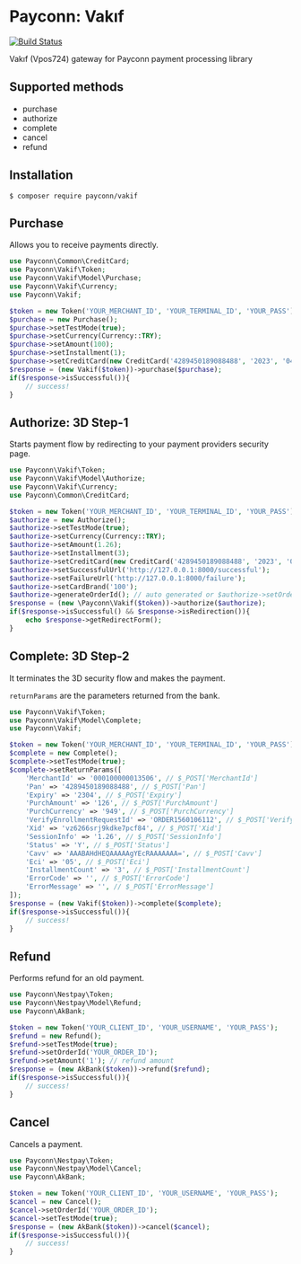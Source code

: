 # Payconn: Vakıf

[![Build Status](https://travis-ci.com/payconn/vakif.svg?branch=master)](https://travis-ci.com/payconn/vakif)

Vakıf (Vpos724) gateway for Payconn payment processing library

## Supported methods

- purchase
- authorize
- complete
- cancel
- refund

## Installation

    $ composer require payconn/vakif

## Purchase

Allows you to receive payments directly.

```php
use Payconn\Common\CreditCard;
use Payconn\Vakif\Token;
use Payconn\Vakif\Model\Purchase;
use Payconn\Vakif\Currency;
use Payconn\Vakif;

$token = new Token('YOUR_MERCHANT_ID', 'YOUR_TERMINAL_ID', 'YOUR_PASS');
$purchase = new Purchase();
$purchase->setTestMode(true);
$purchase->setCurrency(Currency::TRY);
$purchase->setAmount(100);
$purchase->setInstallment(1);
$purchase->setCreditCard(new CreditCard('4289450189088488', '2023', '04', '060'));
$response = (new Vakif($token))->purchase($purchase);
if($response->isSuccessful()){
    // success!
}
```

## Authorize: 3D Step-1

Starts payment flow by redirecting to your payment providers security page.

```php
use Payconn\Vakif\Token;
use Payconn\Vakif\Model\Authorize;
use Payconn\Vakif\Currency;
use Payconn\Common\CreditCard;

$token = new Token('YOUR_MERCHANT_ID', 'YOUR_TERMINAL_ID', 'YOUR_PASS');
$authorize = new Authorize();
$authorize->setTestMode(true);
$authorize->setCurrency(Currency::TRY);
$authorize->setAmount(1.26);
$authorize->setInstallment(3);
$authorize->setCreditCard(new CreditCard('4289450189088488', '2023', '04', '060'));
$authorize->setSuccessfulUrl('http://127.0.0.1:8000/successful');
$authorize->setFailureUrl('http://127.0.0.1:8000/failure');
$authorize->setCardBrand('100');
$authorize->generateOrderId(); // auto generated or $authorize->setOrderId('YOUR_ORDER_ID');
$response = (new \Payconn\Vakif($token))->authorize($authorize);
if($response->isSuccessful() && $response->isRedirection()){
    echo $response->getRedirectForm();
}
```

## Complete: 3D Step-2

It terminates the 3D security flow and makes the payment.

`returnParams` are the parameters returned from the bank.

```php
use Payconn\Vakif\Token;
use Payconn\Vakif\Model\Complete;
use Payconn\Vakif;

$token = new Token('YOUR_MERCHANT_ID', 'YOUR_TERMINAL_ID', 'YOUR_PASS');
$complete = new Complete();
$complete->setTestMode(true);
$complete->setReturnParams([
    'MerchantId' => '000100000013506', // $_POST['MerchantId']
    'Pan' => '4289450189088488', // $_POST['Pan']
    'Expiry' => '2304', // $_POST['Expiry']
    'PurchAmount' => '126', // $_POST['PurchAmount']
    'PurchCurrency' => '949', // $_POST['PurchCurrency']
    'VerifyEnrollmentRequestId' => 'ORDER1560106112', // $_POST['VerifyEnrollmentRequestId']
    'Xid' => 'vz6266srj9kdke7pcf84', // $_POST['Xid']
    'SessionInfo' => '1.26', // $_POST['SessionInfo']
    'Status' => 'Y', // $_POST['Status']
    'Cavv' => 'AAABAHdHEQAAAAAgYEcRAAAAAAA=', // $_POST['Cavv']
    'Eci' => '05', // $_POST['Eci']
    'InstallmentCount' => '3', // $_POST['InstallmentCount']
    'ErrorCode' => '', // $_POST['ErrorCode']
    'ErrorMessage' => '', // $_POST['ErrorMessage']
]);
$response = (new Vakif($token))->complete($complete);
if($response->isSuccessful()){
    // success!
}
```

## Refund

Performs refund for an old payment.

```php
use Payconn\Nestpay\Token;
use Payconn\Nestpay\Model\Refund;
use Payconn\AkBank;

$token = new Token('YOUR_CLIENT_ID', 'YOUR_USERNAME', 'YOUR_PASS');
$refund = new Refund();
$refund->setTestMode(true);
$refund->setOrderId('YOUR_ORDER_ID');
$refund->setAmount('1'); // refund amount
$response = (new AkBank($token))->refund($refund);
if($response->isSuccessful()){
    // success!
}
```

## Cancel

Cancels a payment.

```php
use Payconn\Nestpay\Token;
use Payconn\Nestpay\Model\Cancel;
use Payconn\AkBank;

$token = new Token('YOUR_CLIENT_ID', 'YOUR_USERNAME', 'YOUR_PASS');
$cancel = new Cancel();
$cancel->setOrderId('YOUR_ORDER_ID');
$cancel->setTestMode(true);
$response = (new AkBank($token))->cancel($cancel);
if($response->isSuccessful()){
    // success!
}
```
